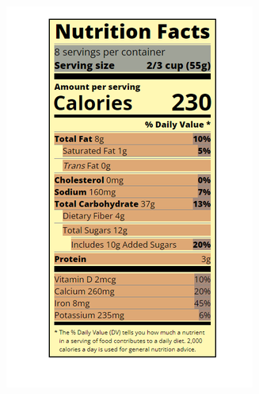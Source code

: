 ![Image alt](https://github.com/Raguf/Nutrition-Label/blob/main/screencapture-127-0-0-1-8080-2024-04-09-23_43_28.png)
